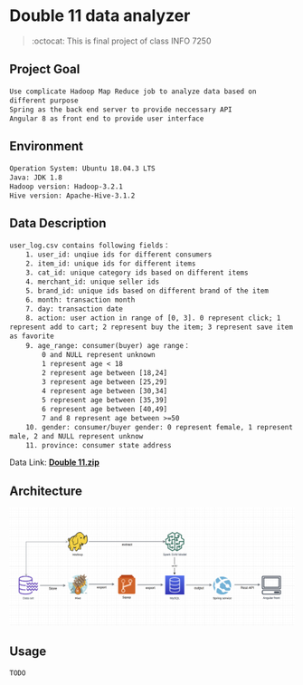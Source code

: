 # Double 11 data analyzer

> <p>:octocat: This is final project of class INFO 7250</p>
## Project Goal
    Use complicate Hadoop Map Reduce job to analyze data based on different purpose
    Spring as the back end server to provide neccessary API
    Angular 8 as front end to provide user interface

## Environment
    Operation System: Ubuntu 18.04.3 LTS
    Java: JDK 1.8
    Hadoop version: Hadoop-3.2.1
    Hive version: Apache-Hive-3.1.2

## Data Description
    user_log.csv contains following fields：
        1. user_id: unqiue ids for different consumers
        2. item_id: unique ids for different items
        3. cat_id: unique category ids based on different items
        4. merchant_id: unique seller ids 
        5. brand_id: unique ids based on different brand of the item
        6. month: transaction month
        7. day: transaction date
        8. action: user action in range of [0, 3]. 0 represent click; 1 represent add to cart; 2 represent buy the item; 3 represent save item as favorite
        9. age_range: consumer(buyer) age range：
            0 and NULL represent unknown
            1 represent age < 18
            2 represent age between [18,24]
            3 represent age between [25,29]
            4 represent age between [30,34]
            5 represent age between [35,39]
            6 represent age between [40,49]
            7 and 8 represent age between >=50
        10. gender: consumer/buyer gender: 0 represent female, 1 represent male, 2 and NULL represent unknow
        11. province: consumer state address
   Data Link: [**Double 11.zip**](https://drive.google.com/open?id=1KV_uyniNjiKGzO7A370P9Nz1liqEC31S)<br>

## Architecture
![](https://github.com/MHAN001/BigData/blob/master/images/Architecture.png)

## Usage
    TODO

